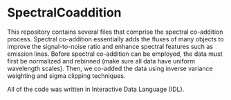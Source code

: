 # SpectralCoaddition
This repository contains several files that comprise the spectral co-addition process. Spectral co-addition essentially adds the fluxes of many objects to improve the signal-to-noise ratio and enhance spectral features such as emission lines. Before spectral co-addition can be employed, the data must first be normalized and rebinned (make sure all data have uniform wavelength scales). Then, we co-added the data using inverse variance weighting and sigma clipping techniques.

All of the code was written in Interactive Data Language (IDL).
